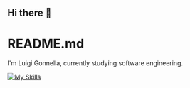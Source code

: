## Hi there 👋

<!--
**LuigiGonnella/LuigiGonnella** is a ✨ _special_ ✨ repository because its `README.md` (this file) appears on your GitHub profile.

Here are some ideas to get you started:

- 🔭 I’m currently working on ...
- 🌱 I’m currently learning ...
- 👯 I’m looking to collaborate on ...
- 🤔 I’m looking for help with ...
- 💬 Ask me about ...
- 📫 How to reach me: ...
- 😄 Pronouns: ...
- ⚡ Fun fact: ...
-->

# README.md

I'm Luigi Gonnella, currently studying software engineering.

[![My Skills](https://skillicons.dev/icons?i=cmake,html,css,c,figma,git,github,gitlab,java,matlab,ps,py,sqlite,ubuntu,bash,django,flask,linux,vscode,asm)](https://skillicons.dev)
